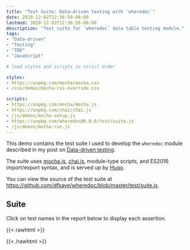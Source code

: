 ```yaml
---
title: "Test Suite: Data-driven testing with `wheredoc`"
date: 2020-12-02T12:36:59-08:00
lastmod: 2020-12-02T12:36:59-08:00
description: "Test suite for `wheredoc` data table testing module."
tags:
- "Data-driven"
- "Testing"
- "TDD"
- "JavaScript"

# load styles and scripts in strict order

styles: 
- https://unpkg.com/mocha/mocha.css
- /css/demos/mocha-css-override.css

scripts: 
- https://unpkg.com/mocha/mocha.js
- https://unpkg.com/chai/chai.js
- /js/demos/mocha-setup.js
- https://unpkg.com/wheredoc@0.0.8/test/suite.js
- /js/demos/mocha-run.js
---
```


This demo contains the test suite I used to develop the `wheredoc` module described in my post on [Data-driven testing](/posts/2020/12/02/data-driven-testing-with-wheredoc/).

The suite uses [mocha.js](https://mochajs.org/), [chai.js](https://www.chaijs.com/), module-type scripts, and ES2016 import/export syntax, and is served up by [Hugo](https://gohugo.io).

You can view the source of the test suite at https://github.com/dfkaye/wheredoc/blob/master/test/suite.js.

## Suite

Click on test names in the report below to display each assertion.

{{< rawhtml >}}
<div id="fixture"></div>
<div id="mocha"></div>
{{< /rawhtml >}}
